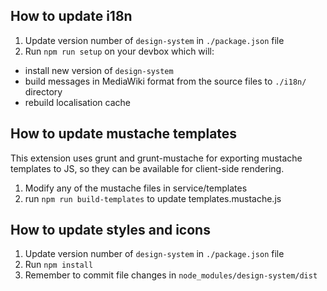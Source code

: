 ## How to update i18n
1. Update version number of `design-system` in `./package.json` file
1. Run `npm run setup` on your devbox which will:
  - install new version of `design-system`
  - build messages in MediaWiki format from the source files to `./i18n/` directory
  - rebuild localisation cache

## How to update mustache templates
 This extension uses grunt and grunt-mustache for exporting mustache templates to JS, so they can be available for client-side rendering.

1. Modify any of the mustache files in service/templates
1. run `npm run build-templates` to update templates.mustache.js

## How to update styles and icons
1. Update version number of `design-system` in `./package.json` file
1. Run `npm install`
1. Remember to commit file changes in `node_modules/design-system/dist`
